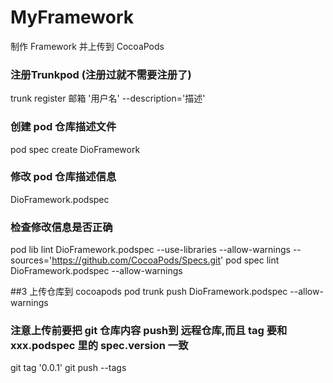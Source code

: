 # MyFramework
制作 Framework 并上传到 CocoaPods

### 注册Trunkpod (注册过就不需要注册了)
trunk register 邮箱 '用户名' --description='描述'

### 创建 pod 仓库描述文件
pod spec create DioFramework

### 修改 pod 仓库描述信息
DioFramework.podspec

### 检查修改信息是否正确
pod lib lint DioFramework.podspec  --use-libraries  --allow-warnings --sources='https://github.com/CocoaPods/Specs.git' 
pod spec lint DioFramework.podspec --allow-warnings

##3 上传仓库到 cocoapods
pod trunk push DioFramework.podspec --allow-warnings

### 注意上传前要把 git 仓库内容 push到 远程仓库,而且 tag 要和 xxx.podspec 里的 spec.version 一致
git tag '0.0.1'
git push --tags
